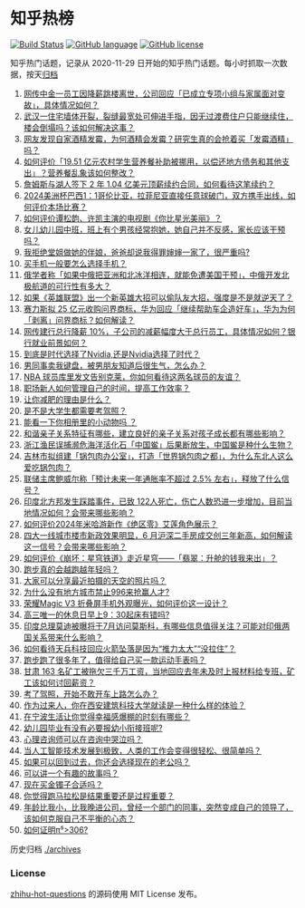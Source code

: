 # 知乎热榜
[![Build Status](https://github.com/ToWeLong/zhihu-hot-questions/workflows/CI/badge.svg)](https://github.com/ToWeLong/zhihu-hot-questions/actions)
[![GitHub language](https://img.shields.io/badge/language-golang-orange.svg)](https://golang.org/)
[![GitHub license](https://img.shields.io/github/license/ToWeLong/zhihu-hot-questions)](https://github.com/ToWeLong/zhihu-hot-questions/blob/main/LICENSE)

知乎热门话题，记录从 2020-11-29 日开始的知乎热门话题。每小时抓取一次数据，按天[归档](./archives)

<!-- BEGIN -->

1. [网传中金一员工因降薪跳楼离世，公司回应「已成立专项小组与家属面对变故」，具体情况如何？](https://www.zhihu.com/question/660619068)
1. [武汉一住宅墙体开裂，裂缝最宽处可伸进手指，因无过渡费住户只能继续住，楼会倒塌吗？该如何解决这事？](https://www.zhihu.com/question/660500645)
1. [网友发现自家酒精发霉，为何酒精会发霉？研究生真的会抢着买「发霉酒精」吗？](https://www.zhihu.com/question/660555293)
1. [如何评价「19.51 亿元农村学生营养餐补助被挪用，以偿还地方债务和其他支出」？营养餐乱象该如何整改？](https://www.zhihu.com/question/660561614)
1. [詹姆斯与湖人签下 2 年 1.04 亿美元顶薪续约合同，如何看待这笔续约？](https://www.zhihu.com/question/660652243)
1. [2024美洲杯巴西1：1哥伦比亚，拉菲尼亚直接任意球破门，双方携手出线，如何评价本场比赛？](https://www.zhihu.com/question/660598666)
1. [如何评价谭松韵、许凯主演的电视剧《你比星光美丽》？](https://www.zhihu.com/question/660530111)
1. [女儿幼儿园中班，班上有个男孩经常抱她，她自己并不反感，家长应该干预吗？](https://www.zhihu.com/question/657527874)
1. [我拒绝堂姐做她的伴娘，爸爸却说我得罪婶婶一家了，很严重吗?](https://www.zhihu.com/question/660461066)
1. [买手机一般要怎么选择手机？](https://www.zhihu.com/question/660360802)
1. [俄学者称「如果中俄把亚洲和北冰洋相连，就能免遭美国干预」，中俄开发北极航道的可行性有多大？](https://www.zhihu.com/question/660596803)
1. [如果《英雄联盟》出一个新英雄大招可以偷队友大招，强度是不是就逆天了？](https://www.zhihu.com/question/533452408)
1. [赛力斯拟 25 亿元收购问界商标，华为回应「继续帮助车企造好车」，华为为何「剥离」问界商标？如何解读？](https://www.zhihu.com/question/660599656)
1. [网传建行总行降薪 10%，子公司的减薪幅度大于总行员工，具体情况如何？银行就业前景如何？](https://www.zhihu.com/question/660551862)
1. [到底是时代选择了Nvidia,还是Nvidia选择了时代？](https://www.zhihu.com/question/657934455)
1. [男同事卖我键盘，被男朋友知道后很生气，怎么办？](https://www.zhihu.com/question/659359366)
1. [NBA 球员库里发文告别克莱，你如何看待这两名球员的友谊？](https://www.zhihu.com/question/660596770)
1. [职场新人如何管理自己的时间，提高工作效率？](https://www.zhihu.com/question/660223685)
1. [让你减肥的理由是什么？](https://www.zhihu.com/question/658978615)
1. [是不是大学生都需要考驾照？](https://www.zhihu.com/question/660470140)
1. [能看一下你相册里的小动物吗 ？](https://www.zhihu.com/question/660502046)
1. [和谐亲子关系特征有哪些，建立良好的亲子关系对孩子成长都有哪些影响？](https://www.zhihu.com/question/660510246)
1. [浙江渔民误捕濒危海洋活化石「中国鲎」后果断放生，中国鲎是种什么生物？](https://www.zhihu.com/question/660595442)
1. [吉林市拟组建「锅包肉办公室」，打造「世界锅包肉之都」，为什么东北人这么爱吃锅包肉？](https://www.zhihu.com/question/660600579)
1. [联储主席鲍威尔称「预计未来一年通胀率不超过 2.5% 左右」，释放了什么信号？](https://www.zhihu.com/question/660597415)
1. [印度北方邦发生踩踏事件，已致 122人死亡，伤亡人数恐进一步增加，目前当地情况如何？会带来哪些影响？](https://www.zhihu.com/question/660555924)
1. [如何评价2024年米哈游新作《绝区零》艾莲角色展示？](https://www.zhihu.com/question/660609300)
1. [四大一线城市楼市新政效果明显，6 月沪深二手房成交创三年新高，如何解读这一信号？会带来哪些影响？](https://www.zhihu.com/question/660600468)
1. [如何评价《崩坏：星穹铁道》走近星穹——「翡翠：升舱的钱我来出」？](https://www.zhihu.com/question/660607129)
1. [跑步真的会越跑越年轻吗？](https://www.zhihu.com/question/613276777)
1. [大家可以分享最近拍摄的天空的照片吗？](https://www.zhihu.com/question/657592709)
1. [为什么没有地方城市禁止996来抢赢人才?](https://www.zhihu.com/question/659732974)
1. [荣耀Magic V3 折叠屏手机外观曝光，如何评价这一设计？](https://www.zhihu.com/question/660608750)
1. [高三唯一的休息日早上9：30起床有错吗?](https://www.zhihu.com/question/660335870)
1. [印度总理莫迪被曝将于7月访问莫斯科，有哪些信息值得关注？可能对印俄两国关系带来什么影响？](https://www.zhihu.com/question/659978403)
1. [如何看待天兵科技回应火箭坠落是因为“推力太大”“没拉住”？](https://www.zhihu.com/question/660507194)
1. [跑步跑了很多年了，值得给自己买一款运动手表吗？](https://www.zhihu.com/question/658466771)
1. [甘肃 163 名矿工被拖欠三千万工资，当地回应去年未及时上报材料给专班，矿工该如何讨回薪资？](https://www.zhihu.com/question/660561914)
1. [考了驾照，开始不敢开车上路怎么办？](https://www.zhihu.com/question/660427169)
1. [作为过来人，你在西安建筑科技大学就读是一种什么样的体验？](https://www.zhihu.com/question/658333121)
1. [在宁波生活让你觉得幸福感爆棚的时刻有哪些？](https://www.zhihu.com/question/660443196)
1. [幼儿园毕业有没有必要报幼小衔接班呢?](https://www.zhihu.com/question/660270113)
1. [心理咨询师可以在咨询中哭泣吗？](https://www.zhihu.com/question/656366562)
1. [当人工智能技术发展到极致，人类的工作会变得很轻松、很简单吗？](https://www.zhihu.com/question/657481158)
1. [如果可以回到过去，你还会选择现在的老公吗？](https://www.zhihu.com/question/660459416)
1. [可以讲一个有趣的故事吗？](https://www.zhihu.com/question/422342098)
1. [现在买金镯子合适吗？](https://www.zhihu.com/question/659500910)
1. [你觉得跑马拉松是结果重要还是过程重要？](https://www.zhihu.com/question/658900591)
1. [年龄比我小，比我晚进公司，曾经一个部门的同事，突然变成自己的领导了，该如何克服自己不平衡的心态？](https://www.zhihu.com/question/600488343)
1. [如何证明π⁵>306?](https://www.zhihu.com/question/660247915)

<!-- END -->

历史归档 [./archives](./archives)


### License
[zhihu-hot-questions](https://github.com/towelong/zhihu-hot-questions) 的源码使用 MIT License 发布。
